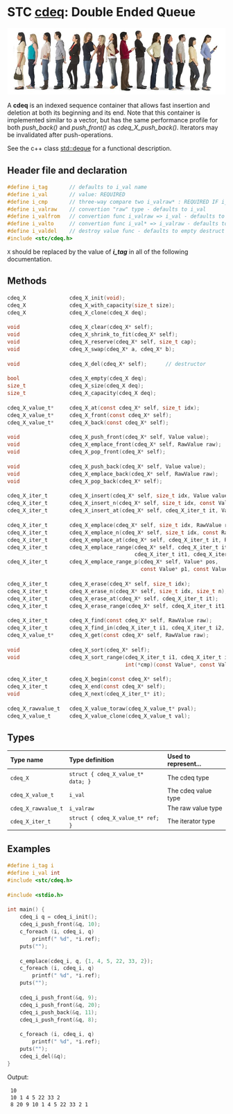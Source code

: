 # STC [cdeq](../include/stc/cdeq.h): Double Ended Queue
![Deque](pics/deque.jpg)

A **cdeq** is an indexed sequence container that allows fast insertion and deletion at both its beginning and its end. Note that this container is implemented similar to a vector, but has the same performance profile for both *push_back()* and *push_front()* as *cdeq_X_push_back()*. Iterators may be invalidated after push-operations.

See the c++ class [std::deque](https://en.cppreference.com/w/cpp/container/deque) for a functional description.

## Header file and declaration

```c
#define i_tag       // defaults to i_val name
#define i_val       // value: REQUIRED
#define i_cmp       // three-way compare two i_valraw* : REQUIRED IF i_valraw is a non-integral type
#define i_valraw    // convertion "raw" type - defaults to i_val
#define i_valfrom   // convertion func i_valraw => i_val - defaults to plain copy
#define i_valto     // convertion func i_val* => i_valraw - defaults to plain copy
#define i_valdel    // destroy value func - defaults to empty destruct
#include <stc/cdeq.h>
```
`X` should be replaced by the value of ***i_tag*** in all of the following documentation.

## Methods

```c
cdeq_X              cdeq_X_init(void);
cdeq_X              cdeq_X_with_capacity(size_t size);
cdeq_X              cdeq_X_clone(cdeq_X deq);

void                cdeq_X_clear(cdeq_X* self);
void                cdeq_X_shrink_to_fit(cdeq_X* self);
void                cdeq_X_reserve(cdeq_X* self, size_t cap);
void                cdeq_X_swap(cdeq_X* a, cdeq_X* b);

void                cdeq_X_del(cdeq_X* self);      // destructor

bool                cdeq_X_empty(cdeq_X deq);
size_t              cdeq_X_size(cdeq_X deq);
size_t              cdeq_X_capacity(cdeq_X deq);

cdeq_X_value_t*     cdeq_X_at(const cdeq_X* self, size_t idx);
cdeq_X_value_t*     cdeq_X_front(const cdeq_X* self);
cdeq_X_value_t*     cdeq_X_back(const cdeq_X* self);

void                cdeq_X_push_front(cdeq_X* self, Value value);
void                cdeq_X_emplace_front(cdeq_X* self, RawValue raw);
void                cdeq_X_pop_front(cdeq_X* self);

void                cdeq_X_push_back(cdeq_X* self, Value value);
void                cdeq_X_emplace_back(cdeq_X* self, RawValue raw);
void                cdeq_X_pop_back(cdeq_X* self); 

cdeq_X_iter_t       cdeq_X_insert(cdeq_X* self, size_t idx, Value value);                        // move value 
cdeq_X_iter_t       cdeq_X_insert_n(cdeq_X* self, size_t idx, const Value[] arr, size_t n);      // move arr values
cdeq_X_iter_t       cdeq_X_insert_at(cdeq_X* self, cdeq_X_iter_t it, Value value);               // move value 

cdeq_X_iter_t       cdeq_X_emplace(cdeq_X* self, size_t idx, RawValue raw);
cdeq_X_iter_t       cdeq_X_emplace_n(cdeq_X* self, size_t idx, const RawValue[] arr, size_t n);
cdeq_X_iter_t       cdeq_X_emplace_at(cdeq_X* self, cdeq_X_iter_t it, RawValue raw);
cdeq_X_iter_t       cdeq_X_emplace_range(cdeq_X* self, cdeq_X_iter_t it, 
                                         cdeq_X_iter_t it1, cdeq_X_iter_t it2);                 // will clone
cdeq_X_iter_t       cdeq_X_emplace_range_p(cdeq_X* self, Value* pos, 
                                           const Value* p1, const Value* p2);

cdeq_X_iter_t       cdeq_X_erase(cdeq_X* self, size_t idx);
cdeq_X_iter_t       cdeq_X_erase_n(cdeq_X* self, size_t idx, size_t n);
cdeq_X_iter_t       cdeq_X_erase_at(cdeq_X* self, cdeq_X_iter_t it);
cdeq_X_iter_t       cdeq_X_erase_range(cdeq_X* self, cdeq_X_iter_t it1, cdeq_X_iter_t it2);

cdeq_X_iter_t       cdeq_X_find(const cdeq_X* self, RawValue raw);
cdeq_X_iter_t       cdeq_X_find_in(cdeq_X_iter_t i1, cdeq_X_iter_t i2, RawValue raw);
cdeq_X_value_t*     cdeq_X_get(const cdeq_X* self, RawValue raw);                            // returns NULL if not found

void                cdeq_X_sort(cdeq_X* self);
void                cdeq_X_sort_range(cdeq_X_iter_t i1, cdeq_X_iter_t i2,
                                      int(*cmp)(const Value*, const Value*));

cdeq_X_iter_t       cdeq_X_begin(const cdeq_X* self);
cdeq_X_iter_t       cdeq_X_end(const cdeq_X* self);
void                cdeq_X_next(cdeq_X_iter_t* it);

cdeq_X_rawvalue_t   cdeq_X_value_toraw(cdeq_X_value_t* pval);
cdeq_X_value_t      cdeq_X_value_clone(cdeq_X_value_t val);
```

## Types

| Type name            | Type definition                     | Used to represent...   |
|:---------------------|:------------------------------------|:-----------------------|
| `cdeq_X`             | `struct { cdeq_X_value_t* data; }`  | The cdeq type          |
| `cdeq_X_value_t`     | `i_val`                             | The cdeq value type    |
| `cdeq_X_rawvalue_t`  | `i_valraw`                          | The raw value type     |
| `cdeq_X_iter_t`      | `struct { cdeq_X_value_t* ref; }`   | The iterator type      |

## Examples
```c
#define i_tag i
#define i_val int
#include <stc/cdeq.h>

#include <stdio.h>

int main() {
    cdeq_i q = cdeq_i_init();
    cdeq_i_push_front(&q, 10);
    c_foreach (i, cdeq_i, q)
        printf(" %d", *i.ref);
    puts("");

    c_emplace(cdeq_i, q, {1, 4, 5, 22, 33, 2});
    c_foreach (i, cdeq_i, q)
        printf(" %d", *i.ref);
    puts("");

    cdeq_i_push_front(&q, 9);
    cdeq_i_push_front(&q, 20);
    cdeq_i_push_back(&q, 11);
    cdeq_i_push_front(&q, 8);

    c_foreach (i, cdeq_i, q)
        printf(" %d", *i.ref);
    puts("");
    cdeq_i_del(&q);
}
```
Output:
```
 10
 10 1 4 5 22 33 2
 8 20 9 10 1 4 5 22 33 2 1
```
